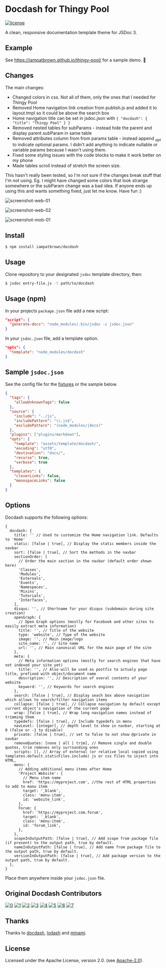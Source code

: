 # Docdash for Thingy Pool

[![license](https://img.shields.io/npm/l/docdash.svg)](LICENSE.md)

A clean, responsive documentation template theme for JSDoc 3.

## Example

See https://iampatbrown.github.io/thingy-pool/ for a sample demo. :rocket:

## Changes

The main changes:

- Changed colors in css. Not all of them, only the ones that I needed for Thingy Pool
- Removed Home navigation link creation from publish.js and added it to layout.tmpl so it could be above the search box
- Home navigation title can be set in jsdoc.json with `{ "docdash": { "title": "Thingy Pool" } }`
- Removed nested tables for subParams - instead hide the parent and display parent.subParam in same table
- Removed attributes column from from params table - instead append _<sub>opt</sub>_ to indicate optional params. I didn't add anything to indicate nullable or variable params because I wasn't using them.
- Fixed some styling issues with the code blocks to make it work better on my phone
- Made tables scroll instead of stretch the screen size.

This hasn't really been tested, so I'm not sure if the changes break stuff that I'm not using. Eg. I might have changed some colors that look strange somewhere or the subParam change was a bad idea. If anyone ends up using this and wants something fixed, just let me know. Have fun :)

![screenshot-web-01](/screenshots/screenshot-web-01.png?raw=true)

![screenshot-web-02](/screenshots/screenshot-web-02.png?raw=true)

![screenshot-mob-01](/screenshots/screenshot-mob-01.png?raw=true)

## Install

```bash
$ npm install iampatbrown/docdash
```

## Usage

Clone repository to your designated `jsdoc` template directory, then:

```bash
$ jsdoc entry-file.js -t path/to/docdash
```

## Usage (npm)

In your projects `package.json` file add a new script:

```json
"script": {
  "generate-docs": "node_modules/.bin/jsdoc -c jsdoc.json"
}
```

In your `jsdoc.json` file, add a template option.

```json
"opts": {
  "template": "node_modules/docdash"
}
```

## Sample `jsdoc.json`

See the config file for the [fixtures](fixtures/fixtures.conf.json) or the sample below.

```json
{
  "tags": {
    "allowUnknownTags": false
  },
  "source": {
    "include": "../js",
    "includePattern": "\\.js$",
    "excludePattern": "(node_modules/|docs)"
  },
  "plugins": ["plugins/markdown"],
  "opts": {
    "template": "assets/template/docdash/",
    "encoding": "utf8",
    "destination": "docs/",
    "recurse": true,
    "verbose": true
  },
  "templates": {
    "cleverLinks": false,
    "monospaceLinks": false
  }
}
```

## Options

Docdash supports the following options:

```json5
{
  docdash: {
    title: '' // Used to customize the Home navigation link. Defaults to 'Home'
    static: [false | true], // Display the static members inside the navbar
    sort: [false | true], // Sort the methods in the navbar
    sectionOrder: [
      // Order the main section in the navbar (default order shown here)
      'Classes',
      'Modules',
      'Externals',
      'Events',
      'Namespaces',
      'Mixins',
      'Tutorials',
      'Interfaces',
    ],
    disqus: '', // Shortname for your disqus (subdomain during site creation)
    openGraph: {
      // Open Graph options (mostly for Facebook and other sites to easily extract meta information)
      title: '', // Title of the website
      type: 'website', // Type of the website
      image: '', // Main image/logo
      site_name: '', // Site name
      url: '', // Main canonical URL for the main page of the site
    },
    meta: {
      // Meta information options (mostly for search engines that have not indexed your site yet)
      title: '', // Also will be used as postfix to actualy page title, prefixed with object/document name
      description: '', // Description of overal contents of your website
      keyword: '', // Keywords for search engines
    },
    search: [false | true], // Display seach box above navigation which allows to search/filter navigation items
    collapse: [false | true], // Collapse navigation by default except current object's navigation of the current page
    wrap: [false | true], // Wrap long navigation names instead of trimming them
    typedefs: [false | true], // Include typedefs in menu
    navLevel: [integer], // depth level to show in navbar, starting at 0 (false or -1 to disable)
    private: [false | true], // set to false to not show @private in navbar
    removeQuotes: [none | all | trim], // Remove single and double quotes, trim removes only surrounding ones
    scripts: [], // Array of external (or relative local copied using templates.default.staticFiles.include) js or css files to inject into HTML,
    menu: {
      // Adding additional menu items after Home
      'Project Website': {
        // Menu item name
        href: 'https://myproject.com', //the rest of HTML properties to add to manu item
        target: '_blank',
        class: 'menu-item',
        id: 'website_link',
      },
      Forum: {
        href: 'https://myproject.com.forum',
        target: '_blank',
        class: 'menu-item',
        id: 'forum_link',
      },
    },
    scopeInOutputPath: [false | true], // Add scope from package file (if present) to the output path, true by default.
    nameInOutputPath: [false | true], // Add name from package file to the output path, true by default.
    versionInOutputPath: [false | true], // Add package version to the output path, true by default.
  },
}
```

Place them anywhere inside your `jsdoc.json` file.

## Original Docdash Contributors

[![0](https://sourcerer.io/fame/ar2rsawseen/clenemt/docdash/images/0)](https://sourcerer.io/fame/ar2rsawseen/clenemt/docdash/links/0)
[![1](https://sourcerer.io/fame/ar2rsawseen/clenemt/docdash/images/1)](https://sourcerer.io/fame/ar2rsawseen/clenemt/docdash/links/1)
[![2](https://sourcerer.io/fame/ar2rsawseen/clenemt/docdash/images/2)](https://sourcerer.io/fame/ar2rsawseen/clenemt/docdash/links/2)
[![3](https://sourcerer.io/fame/ar2rsawseen/clenemt/docdash/images/3)](https://sourcerer.io/fame/ar2rsawseen/clenemt/docdash/links/3)
[![4](https://sourcerer.io/fame/ar2rsawseen/clenemt/docdash/images/4)](https://sourcerer.io/fame/ar2rsawseen/clenemt/docdash/links/4)
[![5](https://sourcerer.io/fame/ar2rsawseen/clenemt/docdash/images/5)](https://sourcerer.io/fame/ar2rsawseen/clenemt/docdash/links/5)
[![6](https://sourcerer.io/fame/ar2rsawseen/clenemt/docdash/images/6)](https://sourcerer.io/fame/ar2rsawseen/clenemt/docdash/links/6)
[![7](https://sourcerer.io/fame/ar2rsawseen/clenemt/docdash/images/7)](https://sourcerer.io/fame/ar2rsawseen/clenemt/docdash/links/7)

## Thanks

Thanks to [docdash](https://github.com/clenemt/docdash), [lodash](https://lodash.com) and [minami](https://github.com/nijikokun/minami).

## License

Licensed under the Apache License, version 2.0. (see [Apache-2.0](LICENSE.md)).
